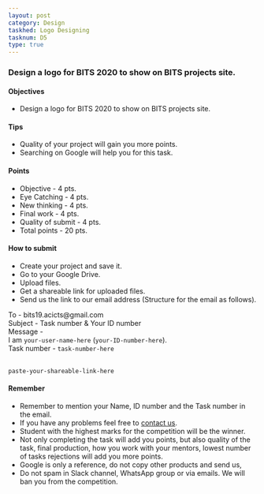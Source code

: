 ```yaml
---
layout: post
category: Design
taskhed: Logo Designing
tasknum: D5
type: true
---
```

### Design a logo for BITS 2020 to show on BITS projects site.


#### **Objectives**

- Design a logo for BITS 2020 to show on BITS projects site.

#### **Tips**

- Quality of your project will gain you more points.
- Searching on Google will help you for this task.

#### **Points**

- Objective - 4 pts.
- Eye Catching - 4 pts.
- New thinking - 4 pts.
- Final work - 4 pts.
- Quality of submit - 4 pts.
- <div class="total">Total points - 20 pts.</div>

#### **How to submit**

- Create your project and save it.
- Go to your Google Drive.
- Upload files.
- Get a shareable link for uploaded files.
- Send us the link to our email address (Structure for the email as follows).

<div class="highlightcode">
To - bits19.acicts@gmail.com
<br/>
Subject - Task number & Your ID number
<br/>
Message -
<br/>
I am <code>your-user-name-here</code> (<code>your-ID-number-here</code>).
<br/>
Task number - <code>task-number-here</code>
<br/><br/>

<code>paste-your-shareable-link-here</code>
<br/>
</div>

#### **Remember**
- Remember to mention your Name, ID number and the Task number in the email.
- If you have any problems feel free to <a href="../contact.html" target="_blank">contact us</a>.
- Student with the highest marks for the competition will be the winner.
- Not only completing the task will add you points, but also quality of the task, final production, how you work with your mentors, lowest number of tasks rejections will add you more points.
- Google is only a reference, do not copy other products and send us,
- Do not spam in Slack channel, WhatsApp group or via emails. We will ban you from the competition.
